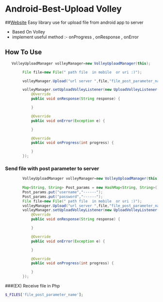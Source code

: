 # Android-Best-Upload   Volley  
##[Website](http://ameralfedf.github.io/Android-Best-Upload/)
Easy library  use  for  upload file from  android app to server  
* Based On Volley 
* implement useful  method :-  onProgress , onResponse , onError

## How To Use
````java
   VolleyUploadManager volleyManager=new VolleyUploadManager(this);

        File file=new File(" path file  in mobile  or uri :)");

        volleyManager.Upload("url server ",file,"file_post_parameter_name");

        volleyManager.setUploadVolleyListener(new UploadVolleyListener() {
            @Override
            public void onResponse(String response) {

            }

            @Override
            public void onError(Exception e) {

            }

            @Override
            public void onProgress(int progress) {

            }
        });
````
  
### Send file with post parameter to server 
````java
        VolleyUploadManager volleyManager=new VolleyUploadManager(this);
        
        Map<String, String> Post_params = new HashMap<String, String>();
        Post_params.put("username","------");
        Post_params.put("password","------");
        File file=new File(" path file  in mobile  or uri :)");
        volleyManager.Upload("url server ",file,"file_post_parameter_name",Post_params);
        volleyManager.setUploadVolleyListener(new UploadVolleyListener() {
            @Override
            public void onResponse(String response) {

            }

            @Override
            public void onError(Exception e) {

            }

            @Override
            public void onProgress(int progress) {

            }
        });
````
###(EX) Receive file in Php  
 ````php
 $_FILES['file_post_parameter_name'];
 ````
 
